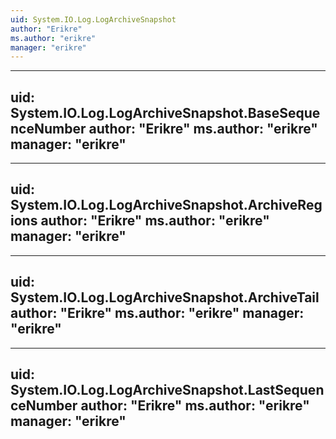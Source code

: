```yaml
---
uid: System.IO.Log.LogArchiveSnapshot
author: "Erikre"
ms.author: "erikre"
manager: "erikre"
---
```


---
uid: System.IO.Log.LogArchiveSnapshot.BaseSequenceNumber
author: "Erikre"
ms.author: "erikre"
manager: "erikre"
---

---
uid: System.IO.Log.LogArchiveSnapshot.ArchiveRegions
author: "Erikre"
ms.author: "erikre"
manager: "erikre"
---

---
uid: System.IO.Log.LogArchiveSnapshot.ArchiveTail
author: "Erikre"
ms.author: "erikre"
manager: "erikre"
---

---
uid: System.IO.Log.LogArchiveSnapshot.LastSequenceNumber
author: "Erikre"
ms.author: "erikre"
manager: "erikre"
---

